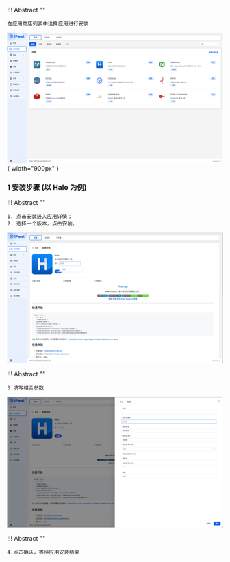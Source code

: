 !!! Abstract ""

    在应用商店列表中选择应用进行安装

![img.png](../../img/app/appstore.png){ width="900px" }


### 1 安装步骤 (以 Halo 为例)

!!! Abstract ""

    1. 点击安装进入应用详情；  
    2. 选择一个版本，点击安装。
    
![img.png](../../img/app/app_detail.png)

!!! Abstract ""
    
    3.填写相关参数

![img.png](../../img/app/app_param.png)


!!! Abstract ""
    
    4.点击确认，等待应用安装结束
